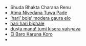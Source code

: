 - Shuda Bhakta Charana Renu
- [Atma Nivedana Tuwa Pade](http://kksongs.org/songs/a/atmanivedanatuwapade.html)
- [‘hari’ bole’ modera gaura elo](http://kksongs.org/songs/h/haribolomodera.html)
- [hari hari biphale](http://kksongs.org/songs/h/harihari04a.html)
- [duṣṭa mana! tumi kisera vaiṣṇava](http://kksongs.org/songs/d/dustamana.html)
- [Ei Baro Karuna Koro](http://kksongs.org/songs/e/eibarokarunakoro.html)
- 